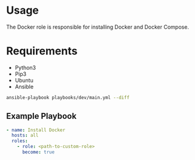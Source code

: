 # Usage

The Docker role is responsible for installing Docker and Docker Compose.

# Requirements

* Python3 
* Pip3
* Ubuntu
* Ansible


```bash
ansible-playbook playbooks/dev/main.yml --diff
```

## Example Playbook

```yaml
- name: Install Docker
  hosts: all
  roles:
    - role: <path-to-custom-role>
      become: true
```